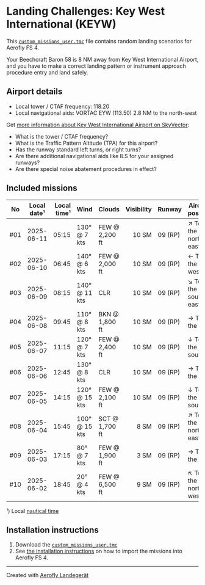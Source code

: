 # Landing Challenges: Key West International (KEYW)

This [`custom_missions_user.tmc`](missions/custom_missions_user.tmc) file contains random landing scenarios for Aerofly FS 4.

Your Beechcraft Baron 58 is 8 NM away from Key West International Airport, and you have to make a correct landing pattern or instrument approach procedure entry and land safely.

## Airport details

- Local tower / CTAF frequency: 118.20
- Local navigational aids: VORTAC EYW (113.50) 2.8 NM to the north-west

Get [more information about Key West International Airport on SkyVector](https://skyvector.com/airport/KEYW):

- What is the tower / CTAF frequency?
- What is the Traffic Pattern Altitude (TPA) for this airport?
- Has the runway standard left turns, or right turns?
- Are there additional navigational aids like ILS for your assigned runways?
- Are there special noise abatement procedures in effect?

## Included missions

| No  | Local date¹ | Local time¹ | Wind          | Clouds         | Visibility | Runway  | Aircraft position    |
| :-: | ----------- | ----------: | ------------- | -------------- | ---------: | ------- | -------------------- |
| #01 | 2025-06-11  |       05:15 | 130° @ 7 kts  | FEW @ 2,200 ft |      10 SM | 09 (RP) | ↗ To the north-east |
| #02 | 2025-06-10  |       06:45 | 140° @ 6 kts  | FEW @ 2,000 ft |      10 SM | 09 (RP) | ← To the west        |
| #03 | 2025-06-09  |       08:15 | 140° @ 11 kts | CLR            |      10 SM | 09 (RP) | ↘ To the south-east |
| #04 | 2025-06-08  |       09:45 | 110° @ 8 kts  | BKN @ 1,800 ft |      10 SM | 09 (RP) | → To the east        |
| #05 | 2025-06-07  |       11:15 | 120° @ 7 kts  | FEW @ 2,400 ft |      10 SM | 09 (RP) | ↓ To the south       |
| #06 | 2025-06-06  |       12:45 | 130° @ 8 kts  | CLR            |      10 SM | 09 (RP) | → To the east        |
| #07 | 2025-06-05  |       14:15 | 120° @ 15 kts | FEW @ 2,100 ft |      10 SM | 09 (RP) | ↓ To the south       |
| #08 | 2025-06-04  |       15:45 | 100° @ 15 kts | SCT @ 1,700 ft |       8 SM | 09 (RP) | ↗ To the north-east |
| #09 | 2025-06-03  |       17:15 | 80° @ 7 kts   | FEW @ 1,900 ft |       3 SM | 09 (RP) | → To the east        |
| #10 | 2025-06-02  |       18:45 | 20° @ 4 kts   | FEW @ 6,500 ft |       9 SM | 09 (RP) | ↖ To the north-west |

¹) Local [nautical time](https://en.wikipedia.org/wiki/Nautical_time)

## Installation instructions

1. Download the [`custom_missions_user.tmc`](missions/custom_missions_user.tmc)
2. See [the installation instructions](https://fboes.github.io/aerofly-missions/docs/generic-installation.html) on how to import the missions into Aerofly FS 4.

---

Created with [Aerofly Landegerät](https://github.com/fboes/aerofly-patterns)
